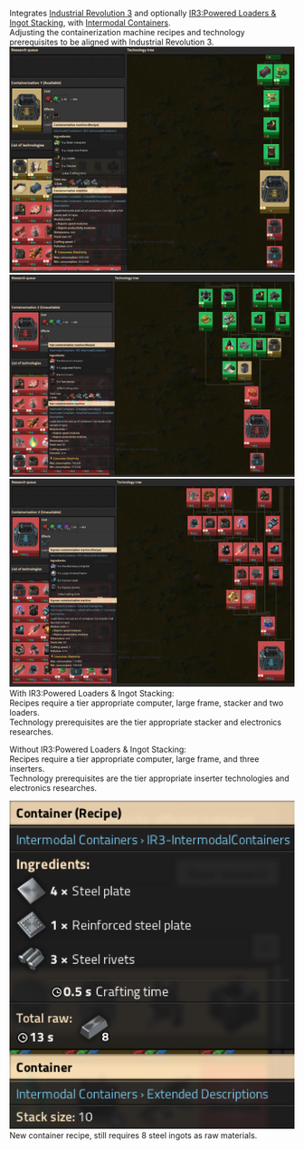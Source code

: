 Integrates [Industrial Revolution 3](https://mods.factorio.com/mod/IndustrialRevolution3) and optionally [IR3:Powered Loaders & Ingot Stacking](https://mods.factorio.com/mod/IndustrialRevolution3LoadersStacking), with [Intermodal Containers](https://mods.factorio.com/mod/IntermodalContainers).  
Adjusting the containerization machine recipes and technology prerequisites to be aligned with Industrial Revolution 3.  
![pic 1](/ir3-ic.png)  
![pic 2](/ir3-fast-ic.png)  
![pic 3](/ir3-express-ic.png)  
With IR3:Powered Loaders & Ingot Stacking:  
Recipes require a tier appropriate computer, large frame, stacker and two loaders.  
Technology prerequisites are the tier appropriate stacker and electronics researches.  
  
Without IR3:Powered Loaders & Ingot Stacking:  
Recipes require a tier appropriate computer, large frame, and three inserters.  
Technology prerequisites are the tier appropriate inserter technologies and electronics researches.  

![pic 4](/container-recipe.png)  
New container recipe, still requires 8 steel ingots as raw materials.  
